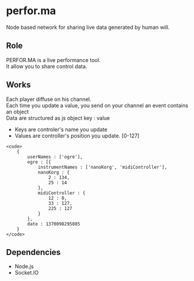 perfor.ma
=========

<p>
	Node based network for sharing live data generated by human will.
</p>

<h2>Role</h2>
<p>
	PERFOR.MA is a live performance tool.<br/>
	It allow you to share control data. 
</p>

<h2>Works</h2>
<p>
	Each player diffuse on his channel.<br/>
	Each time you update a value, you send on your channel an event contains an object<br/>
	Data are structured as js object key : value<br/>
	<ul>
		<li>Keys are controler's name you update</li>
		<li>Values are controller's position you update. [0-127]</li>
	</ul>

	<code>
		{
			userNames : ['ogre'],
			ogre : [{
				instrumentNames : ['nanoKorg', 'midiController'],
				nanoKorg : {
					2 : 134,
					25 : 14
				},
				midiController : {
					12 : 0,
					33 : 127,
					225 : 127
				}
			},
			date : 1370098295085
		}
	</code>
</p>

<h2>Dependencies</h2>
<p>
	<ul>
		<li>Node.js</li>
		<li>Socket.IO</li>
	</ul>
</p>